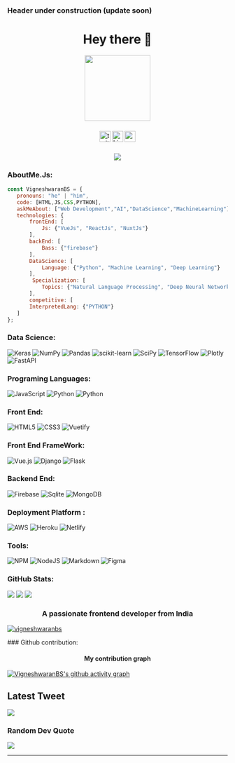 ### Header under construction (update soon)
	  
<!-- <img width="55%" align="right" alt="Github" 
src="https://raw.githubusercontent.com/onimur/.github/master/.resources/git-header.svg" /> -->

<!-- ☞ 〔 ⚪️ 〕🎀 Pink is Sweet 🎀 | 🌹 Rose is red -->

<!-- ☞ 〔 🐵 〕 <a href="https://www.sonatech.ac.in/">![SCT](https://img.shields.io/badge/Student-%40SCT-blue)</a> -->
<!-- <a href="https://www.webilicious.in/">![Weblicious](https://img.shields.io/badge/Team-%40Webilicious-brightgreen)</a>  -->


<!-- ☞ 〔 🐼 〕FRONT END DEV AND ML ENGINNER

☞ 〔 🤾 〕21

☞ 〔  〕Ml simp

☞ 〔 👀 〕![](https://visitcount.itsvg.in/api?id=VigneshwaranBS&icon=2&color=1)

<br> -->

<h1 align="center">Hey there 👋 </h1>
<div align="center">
  <img height="150" src="https://camo.githubusercontent.com/62da68eb62b1e5f175f7d1f0191dd89a653d7908feb22d37d4a0ab07365d6791/68747470733a2f2f6d656469612e67697068792e636f6d2f6d656469612f4d3967624264396e6244724f5475314d71782f67697068792e676966"  />
</div>

###


<div align="center">
  <img src="https://img.shields.io/badge/Twitter-%231DA1F2.svg?logo=Twitter&logoColor=white)](https://twitter.com/https://twitter.com/VigneshwaranBs" height="25" alt="twitter logo"  />
  <img src="https://img.shields.io/badge/LinkedIn-%230077B5.svg?logo=linkedin&logoColor=white)](https://linkedin.com/in/https://www.linkedin.com/in/vigneshwaranbs/" height="25" alt="Linkedin logo"  />
  <img src="https://img.shields.io/badge/Vigneshwaran-%230077B5.svg?logo=url&logoColor=brightgreen)](https://vigneshwaranbs.com/in/https://www.vigneshwaranbs.com" height="25" alt="portfolio logo"  />
</div>

###

<div align="center">
  <img src="https://visitcount.itsvg.in/api?id=VigneshwaranBS&icon=2&color=1"  />
</div>


### AboutMe.Js:

```javascript
const VigneshwaranBS = {
   pronouns: "he" | "him",
   code: [HTML,JS,CSS,PYTHON],
   askMeAbout: ["Web Development","AI","DataScience","MachineLearning"],
   technologies: {
       frontEnd: [
           Js: {"VueJs", "ReactJs", "NuxtJs"}
       ],
       backEnd: [
           Bass: {"firebase"}
       ],
       DataScience: [
           Language: {"Python", "Machine Learning", "Deep Learning"}
       ],
        Specialization: [
           Topics: {"Natural Language Processing", "Deep Neural Networks"}
       ],
       competitive: [
	   InterpretedLang: {"PYTHON"}
   ]
};
```
### Data Science:
![Keras](https://img.shields.io/badge/Keras-%23D00000.svg?style=plastic&logo=Keras&logoColor=white) ![NumPy](https://img.shields.io/badge/numpy-%23013243.svg?style=plastic&logo=numpy&logoColor=white) ![Pandas](https://img.shields.io/badge/pandas-%23150458.svg?style=plastic&logo=pandas&logoColor=white) ![scikit-learn](https://img.shields.io/badge/scikit--learn-%23F7931E.svg?style=plastic&logo=scikit-learn&logoColor=white) ![SciPy](https://img.shields.io/badge/SciPy-%230C55A5.svg?style=plastic&logo=scipy&logoColor=%white) ![TensorFlow](https://img.shields.io/badge/TensorFlow-%23FF6F00.svg?style=plastic&logo=TensorFlow&logoColor=white) ![Plotly](https://img.shields.io/badge/Plotly-%233F4F75.svg?style=plastic&logo=plotly&logoColor=white) ![FastAPI](https://img.shields.io/badge/FastAPI-005571?style=plastic&logo=fastapi)
### Programing Languages:

![JavaScript](https://img.shields.io/badge/javascript-%23323330.svg?style=plastic&logo=javascript&logoColor=%23F7DF1E) ![Python](https://img.shields.io/badge/Python-FFD43B?style=plastic&logo=python&logoColor=blue) ![Python](https://img.shields.io/badge/Java%20-android-green)

### Front End:

![HTML5](https://img.shields.io/badge/html5-%23E34F26.svg?style=plastic&logo=html5&logoColor=white) ![CSS3](https://img.shields.io/badge/css3-%231572B6.svg?style=plastic&logo=css3&logoColor=white) ![Vuetify](https://img.shields.io/badge/Vuetify-1867C0?style=plastic&logo=vuetify&logoColor=AEDDFF)
<!-- 	  ![MUI](https://img.shields.io/badge/MUI-%230081CB.svg?style=plastic&logo=mui&logoColor=white) -->
### Front End FrameWork:

![Vue.js](https://img.shields.io/badge/vuejs-%2335495e.svg?style=plastic&logo=vuedotjs&logoColor=%234FC08D) ![Django](https://img.shields.io/badge/django-%23092E20.svg?style=plastic&logo=django&logoColor=white) ![Flask](https://img.shields.io/badge/flask-%23000.svg?style=plastic&logo=flask&logoColor=white)


### Backend End:

![Firebase](https://img.shields.io/badge/firebase-%23039BE5.svg?style=plastic&logo=firebase) ![Sqlite](https://img.shields.io/badge/MySQL-005C84?style=plastic&logo=mysql&logoColor=white) ![MongoDB](https://img.shields.io/badge/MongoDB-%234ea94b.svg?style=plastic&logo=mongodb&logoColor=white) 

### Deployment Platform :
![AWS](https://img.shields.io/badge/AWS-%23FF9900.svg?style=plastic&logo=amazon-aws&logoColor=white) ![Heroku](https://img.shields.io/badge/heroku-%23430098.svg?style=plastic&logo=heroku&logoColor=white) ![Netlify](https://img.shields.io/badge/netlify-%23000000.svg?style=plastic&logo=netlify&logoColor=#00C7B7)

### Tools:

![NPM](https://img.shields.io/badge/NPM-%23000000.svg?style=plastic&logo=npm&logoColor=white) ![NodeJS](https://img.shields.io/badge/node.js-6DA55F?style=plastic&logo=node.js&logoColor=white) ![Markdown](https://img.shields.io/badge/markdown-%23000000.svg?style=plastic&logo=markdown&logoColor=white)  	![Figma](https://img.shields.io/badge/figma-%23F24E1E.svg?style=plastic&logo=figma&logoColor=white) 
 

### GitHub Stats:

![](https://github-readme-stats.vercel.app/api?username=VigneshwaranBS&theme=dracula&hide_border=false&include_all_commits=true&count_private=true)
![](https://github-readme-streak-stats.herokuapp.com/?user=VigneshwaranBS&theme=dracula&hide_border=false)
![](https://github-readme-stats.vercel.app/api/top-langs/?username=VigneshwaranBS&theme=dracula&hide_border=false&include_all_commits=true&count_private=true&layout=compact)


 <!-- <img width="450em" src="https://github-profile-trophy.vercel.app/?username=VigneshwaranBS&theme=radical&row=2&column=4&margin-w=10&margin-h=15&no-bg=true)](https://github.com/ryo-ma/github-profile-trophy">  -->

<h3 align="center">A passionate frontend developer from India</h3>

<p align="left"> <a href="https://github-profile-trophy.vercel.app/?username=ryo-ma&theme=nord"><img src="https://github-profile-trophy.vercel.app/?username=vigneshwaranbs" alt="vigneshwaranbs" /></a> </p>

<p align="left">
</p>
### Github contribution:

<h4 align="center">My contribution graph</h4>

<!-- <p align="center"> <img width="900em" src="https://github-readme-activity-graph.cyclic.app/graph?username=VigneshwaranBS
&bg_color=01010f&color=f5f5fe&line=ed4a7c&point=45994a&area=true&hide_border=true" alt="VigneshwaranBS's Github Graph" /> </p>  -->

[![VigneshwaranBS's github activity graph](https://github-readme-activity-graph.cyclic.app/graph?username=VigneshwaranBS&bg_color=373436&color=ffe5fd&line=638fb0&point=ffb8b8&area=true&hide_border=true)](https://github.com/ashutosh00710/github-readme-activity-graph)

##  Latest Tweet

[![](https://gtce.itsvg.in/api?username=VigneshwaranBs&theme=nord)](https://github.com/VishwaGauravIn/github-twitter-card-embed)

###  Random Dev Quote

![](https://quotes-github-readme.vercel.app/api?type=horizontal&theme=dark)

---

<!-- ### Github Stats:
 <img width="450em" src="https://github-profile-trophy.vercel.app/?username=VigneshwaranBS
&theme=radical&row=2&column=4&margin-w=10&margin-h=15&no-bg=true)](https://github.com/ryo-ma/github-profile-trophy">  -->

 <!-- <img  width="450em" src="https://github-readme-stats.vercel.app/api/top-langs?username=VigneshwaranBS
&show_icons=true&locale=en&layout=compact&theme=radical" alt="VigneshwaranBS's Most used lang" />  -->



<!-- ### Socials:

[![LinkedIn](https://img.shields.io/badge/LinkedIn-%230077B5.svg?logo=linkedin&logoColor=white)](https://linkedin.com/in/https://www.linkedin.com/in/vigneshwaranbs/) [![Twitter](https://img.shields.io/badge/Twitter-%231DA1F2.svg?logo=Twitter&logoColor=white)](https://twitter.com/https://twitter.com/VigneshwaranBs)

[![](https://visitcount.itsvg.in/api?id=VigneshwaranBS&icon=2&color=1)](https://visitcount.itsvg.in) -->

<!-- Proudly created with GPRM ( https://gprm.itsvg.in ) -->
